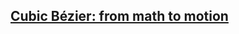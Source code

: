 ## [Cubic Bézier: from math to motion](https://blog.maximeheckel.com/posts/cubic-bezier-from-math-to-motion/)
